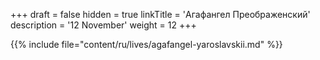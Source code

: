 +++
draft = false
hidden = true
linkTitle = 'Агафангел Преображенский'
description = '12 November'
weight = 12
+++

{{% include file="content/ru/lives/agafangel-yaroslavskii.md" %}}
